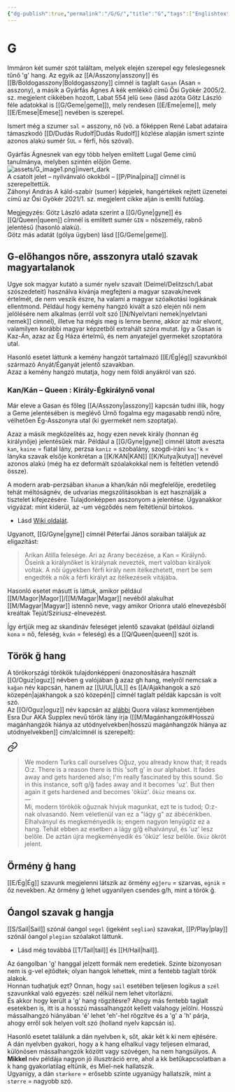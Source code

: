 ```yaml
---
{"dg-publish":true,"permalink":"/G/G/","title":"G","tags":["Englishtexttranslated","containstransclusions"],"created":"2023-10-19T11:35","updated":"2025-03-10T22:17"}
---
```



# G

Immáron két sumér szót találtam, melyek elején szerepel egy feleslegesnek tűnő 'g' hang. Az egyik az [[A/Asszony\|asszony]] és [[B/Boldogasszony\|Boldogasszony]] címnél is taglalt `Gasan` (Asan = asszony), a másik a Gyárfás Ágnes A kék emlékkő című Ősi Gyökér 2005/2. sz. megjelent cikkében hozott, Labat 554 jelű `Geme` (lásd azóta Götz László féle adatokkal is [[G/Geme\|geme]]), mely rendesen [[E/Eme\|eme]], mely [[E/Emese\|Emese]] nevében is szerepel.  

Ismert még a szumer `sal` = asszony, nő (vö. a főképpen René Labat adataira támaszkodó [[D/Dudás Rudolf\|Dudás Rudolf]] közlése alapján ismert szinte azonos alakú sumér `ŠUL` = férfi, hős szóval).  

Gyárfás Ágnesnek van egy több helyen említett Lugal Geme című tanulmánya, melyben szintén előjön Geme.  
![assets/G_image1.png|invert_dark](/img/user/G/assets/G_image1.png)  
A csatolt jelet – nyilvánvaló okokból – [[P/Pina\|pina]] címnél is szerepeltettük.  
Záhonyi András A káld-szabír (sumer) képjelek, hangértékek rejtett üzenetei című az Ősi Gyökér 2021/1. sz. megjelent cikke alján is említi futólag.  

Megjegyzés: Götz László adata szerint a [[G/Gyne\|gyne]] és [[Q/Queen\|queen]] címnél is említett sumér `GIN` = nőszemély, rabnő jelentésű (hasonló alakú).  
Götz más adatát (gólya ügyben) lásd [[G/Geme\|geme]].  

## G-előhangos nőre, asszonyra utaló szavak magyartalanok

Ugye sok magyar kutató a sumér nyelv szavait (Deimel/Delitzsch/Labat szószedeteit) használva kívánja megfejteni a magyar szavak/nevek értelmét, de nem veszik észre, ha valami a magyar szóalkotási logikának ellentmond. Például hogy kemény hangzó kivált a szó elején női nem jelölésére nem alkalmas (erről volt szó [[N/Nyelvtani nemek\|nyelvtani nemek]] címnél), illetve ha mégis meg is lenne benne, akkor az már elvont, valamilyen korábbi magyar képzetből extrahált szóra mutat. Így a Gasan is Kaz-Án, azaz az Ég Háza értelmű, és nem anyatejjel gyermekét szoptatóra utal.  

Hasonló esetet láttunk a kemény hangzót tartalmazó [[E/Ég\|ég]] szavunkból származó Anyát/Éganyát jelentő szavakban.  
Azaz a kemény hangzó mutatja, hogy nem földi anyákról van szó.  

### Kan/Kán – Queen : Király-Égkirálynő vonal

Már eleve a Gasan és főleg [[A/Asszony\|asszony]] kapcsán tudni illik, hogy a Geme jelentésében is meglévő Úrnő fogalma egy magasabb rendű nőre, vélhetően Ég-Asszonyra utal (ki gyermekét nem szoptatja).  

Azaz a másik megközelítés az, hogy ezen nevek király (honnan ég királynője) jelentésűek már. Például a [[G/Gyne\|gyne]] címnél látott aveszta `kan`, `kaine` = fiatal lány, perzsa `kaniz` = szobalány, szogdi-iráni `knc'k` = lányka szavak elsője konkrétan a [[K/KAN\|KAN]] [[K/Kutya\|kutya]] nevével azonos alakú (még ha ez deformált szóalakokkal nem is feltétlen vetendő össze).  

A modern arab-perzsában `khanum` a khan/kán női megfelelője, eredetileg tehát méltóságnév, de udvarias megszólitásokban is ezt használják a tisztelet kifejezésére. Tulajdonképpen asszonyom a jelentése. Ugyanakkor vigyázat: mint kiderül, az -um végződés nem feltétlenül birtokos.
- Lásd [Wiki oldalát](https://en.wikipedia.org/wiki/Khanum).

Ugyanott, [[G/Gyne\|gyne]] címnél Péterfai János soraiban találjuk az eligazítást:  
> Arikan Atilla felesége. Ari az Arany becézése, a Kan = Királynő. Őseink a királynőket is királynak nevezték, mert valóban királyok voltak. A női ügyekben férfi király nem ítélkezhetett, mert be sem engedték a nők a férfi királyt az ítélkezéseik vitájába.  

Hasonló esetet másutt is láttuk, amikor például [[M/Magor\|Magor]]/[[M/Magar\|Magar]] nevéből alakulhat [[M/Magyar\|Magyar]] istennő neve, vagy amikor Orionra utaló elnevezésből kreáltak Tejút/Szíriusz-elnevezést.  

Így értjük meg az skandináv feleséget jelentő szavakat (például óizlandi `kona` = nő, feleség, `kván` = feleség) és a [[Q/Queen\|queen]] szót is.  

## Török ğ hang

A törökországi törökök tulajdonképpeni önazonosítására használt [[O/Oguz\|oguz]] névben g valójában ğ azaz gh hang, melyről nemcsak a `kağan` név kapcsán, hanem az [[U/UL\|UL]] és [[A/Ajakhangok a szó közepén\|ajakhangok a szó közepén]] címnél taglalt példák kapcsán is volt szó.  
Az [[O/Oguz\|oguz]] név kapcsán az [alábbi](https://qr.ae/pvAZDU) Quora válasz kommentjében Esra Dur AKA Supplex nevű török lány írja ([[M/Magánhangzók#Hosszú magánhangzók hiánya az utódnyelvekben\|hosszú magánhangzók hiánya az utódnyelvekben]] cím/alcímnél is szerepelt):  

<div class="transclusion internal-embed is-loaded"><a class="markdown-embed-link" href="/m/maganhangzok/#5vk3rq" aria-label="Open link"><svg xmlns="http://www.w3.org/2000/svg" width="24" height="24" viewBox="0 0 24 24" fill="none" stroke="currentColor" stroke-width="2" stroke-linecap="round" stroke-linejoin="round" class="svg-icon lucide-link"><path d="M10 13a5 5 0 0 0 7.54.54l3-3a5 5 0 0 0-7.07-7.07l-1.72 1.71"></path><path d="M14 11a5 5 0 0 0-7.54-.54l-3 3a5 5 0 0 0 7.07 7.07l1.71-1.71"></path></svg></a><div class="markdown-embed">



> We modern Turks call ourselves Oğuz, you already know that; it reads O:z. There is a reason there is this 'soft g' in our alphabet. It fades away and gets hardened also; I'm really fascinated by this sound. So in this instance, soft g/ğ fades away and it becomes 'uz'. But then again it gets hardened and becomes 'öküz'. `Öküz` means ox.  
> —  
> Mi, modern törökök oğuznak hívjuk magunkat, ezt te is tudod; O:z-nak olvasandó. Nem véletlenül van ez a "lágy g" az ábécénkben. Elhalványul és megkeményedik is; engem nagyon lenyűgöz ez a hang. Tehát ebben az esetben a lágy g/ğ elhalványul, és 'uz' lesz belőle. De aztán újra megkeményedik és 'öküz' lesz belőle. `Öküz` ökröt jelent.  


</div></div>
  

## Örmény ġ hang

[[E/Ég\|Ég]] szavunk megjelenni látszik az örmény `eġǰeru` = szarvas, `eġnik` = őz nevekben. Az örmény ġ lehet ugyanilyen csendes g/h, mint a török ğ.  

## Óangol szavak g hangja

[[S/Sail\|Sail]] szónál óangol `segel` (igeként `seglian`) szavakat, [[P/Play\|play]] szónál óangol `plegian` szóalakot láttunk.  
- Lásd még továbbá [[T/Tail\|tail]] és [[H/Hail\|hail]].

Az óangolban 'g' hanggal jelzett formák nem eredetiek. Szinte bizonyosan nem is g-vel ejtődtek; olyan hangok lehettek, mint a fentebb taglalt török alakok.  
Honnan tudhatjuk ezt? Onnan, hogy `sail` esetében teljesen logikus a `szél` szavunkkal való egyezés: szél nélkül nem lehet vitorlázni.  
És akkor hogy került a 'g' hang rögzítésre? Ahogy más fentebb taglalt esetekben is, itt is a hosszú mássalhangzót kellett valahogy jelölni. Hosszú mássalhangzó hiányában 'é' lehet 'eh'-hel rögzítve és a 'g' a 'h' párja, ahogy erről sok helyen volt szó (holland nyelv kapcsán is).  

Hasonló esetet találunk a dán nyelvben k, sőt, akár két k ki nem ejtésére.  
A dán nyelvben gyakori, hogy a k hang elhalkul vagy teljesen elmarad, különösen mássalhangzók között vagy szóvégen, ha nem hangsúlyos. A **Mikkel** név példája nagyon jó illusztráció erre, ahol a kk betűkapcsolatban a k hang gyakorlatilag eltűnik, és Miel-nek hallatszik.  
Ugyanígy, a dán `stærkere` = erősebb szinte ugyanúgy hallatszik, mint a `større` = nagyobb szó.  

